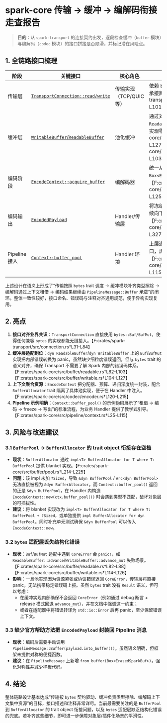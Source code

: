 # spark-core 传输 → 缓冲 → 编解码衔接走查报告

> **目的**：从 `spark-transport` 的连接契约出发，逐段检查缓冲（`buffer` 模块）与编解码（`codec` 模块）的接口拼接是否顺滑，并标记潜在风险点。

## 1. 全链路接口梳理

| 阶段 | 关键接口 | 核心角色 | 衔接要点 |
| ---- | -------- | -------- | -------- |
| 传输层 | [`TransportConnection::read/write`](../../crates/spark-transport/src/connection.rs) | 传输实现（TCP/QUIC 等） | 依赖 `bytes::BufMut` / `Buf` trait 对象承接跨层缓冲。【F:crates/spark-transport/src/connection.rs†L31-L101】 |
| 缓冲层 | [`WritableBuffer`/`ReadableBuffer`](../../crates/spark-core/src/buffer/writable.rs) | 池化缓冲 | 通过对 `dyn WritableBuffer` / `dyn ReadableBuffer` 实现 `BufMut`/`Buf`，实现零拷贝拼接。【F:crates/spark-core/src/buffer/writable.rs†L60-L127】【F:crates/spark-core/src/buffer/readable.rs†L82-L103】 |
| 编码阶段 | [`EncodeContext::acquire_buffer`](../../crates/spark-core/src/codec/encoder.rs) | 编解码器 | 统一从缓冲分配器租借写缓冲，返回 `Box<ErasedSparkBufMut>`。【F:crates/spark-core/src/codec/encoder.rs†L120-L125】 |
| 编码输出 | [`EncodedPayload`](../../crates/spark-core/src/codec/encoder.rs) | Handler/传输层 | 将冻结后的 `Box<ErasedSparkBuf>` 继续向下游传递，保持零拷贝。【F:crates/spark-core/src/codec/encoder.rs†L297-L327】 |
| Pipeline 接入 | [`Context::buffer_pool`](../../crates/spark-core/src/pipeline/context.rs) | Handler 环境 | 上层通过 `buffer_pool()` 拿到池接口，再喂给编码上下文。【F:crates/spark-core/src/pipeline/context.rs†L28-L115】 |

上述设计在语义上形成了“传输按照 `bytes` trait 调度 → 缓冲模块补齐类型擦除 → 编解码通过上下文租借 → 编码结果继续由 `PipelineMessage::Buffer` 承载”的闭环。整体一致性较好，接口命名、错误码与注释对齐通用规范，便于异构实现复用。

## 2. 亮点

1. **接口对齐业界共识**：`TransportConnection` 直接使用 `bytes::Buf/BufMut`，使得任何兼容 `bytes` 的实现都能无缝接入。【F:crates/spark-transport/src/connection.rs†L31-L84】
2. **缓冲层适配到位**：`dyn ReadableBuffer`/`dyn WritableBuffer` 上的 `Buf`/`BufMut` 实现把内部错误转换为 panic，虽然缺少细粒度错误返回，但与 `bytes` trait 的语义对齐，确保 Transport 不需要了解 Spark 内部的错误码体系。【F:crates/spark-core/src/buffer/readable.rs†L82-L103】【F:crates/spark-core/src/buffer/writable.rs†L104-L127】
3. **上下文聚合资源**：`EncodeContext` 把分配器、预算、递归深度统一封装，配合 `BufferAllocator` trait 隔离了具体池实现，便于在 Handler 中注入。【F:crates/spark-core/src/codec/encoder.rs†L120-L215】
4. **Pipeline 示例明确**：`Context::buffer_pool()` 的示例伪码展示了“租借 → 编码 → freeze → 写出”的标准流程，为业务 Handler 提供了教学式引导。【F:crates/spark-core/src/pipeline/context.rs†L25-L115】

## 3. 风险与改进建议

### 3.1 `BufferPool` → `BufferAllocator` 的 trait object 衔接存在空档

- **现状**：`BufferAllocator` 通过 `impl<T> BufferAllocator for T where T: BufferPool` 提供 blanket 实现。【F:crates/spark-core/src/buffer/pool.rs†L214-L225】
- **问题**：该 impl 未加 `?Sized`，导致 `&dyn BufferPool` / `Arc<dyn BufferPool>` 无法直接被视为 `&dyn BufferAllocator`。而 `Context::buffer_pool()` 返回的正是 `&dyn BufferPool`，在 Handler 内构造 `EncodeContext::new(ctx.buffer_pool())` 时会遇到类型不匹配，破坏对象层的可插拔性。
- **建议**：将 blanket 实现改为 `impl<T> BufferAllocator for T where T: BufferPool + ?Sized`，或单独提供 `impl BufferAllocator for dyn BufferPool`。同时补充单元测试确保 `&dyn BufferPool` 可以传入 `EncodeContext::new`。

### 3.2 `bytes` 适配层丢失结构化错误

- **现状**：`Buf`/`BufMut` 适配中遇到 `CoreError` 会 `panic!`，如 `ReadableBuffer::advance`/`WritableBuffer::advance_mut` 失败场景。【F:crates/spark-core/src/buffer/readable.rs†L82-L88】【F:crates/spark-core/src/buffer/writable.rs†L114-L126】
- **影响**：一旦池实现因为资源紧张或协议错误返回 `CoreError`，传输层将直接 panic，无法携带稳定错误码上报。虽然 `bytes` trait 没有 `Result` 语义，但可以考虑：
  - 在缓冲实现内部确保不会返回 `CoreError`（例如通过 debug 断言 + release 模式回退 `advance_mut`），并在文档中强调这一约束；
  - 或者在适配器中将错误转译为 `std::io::Error` 后再 panic，至少保留错误上下文。

### 3.3 缺少官方帮助方法把 `EncodedPayload` 封装回 Pipeline 消息

- **现状**：编码后需要手动调用 `PipelineMessage::Buffer(payload.into_buffer())`。虽然语义明确，但框架未提供对称的便捷函数。
- **建议**：在 `PipelineMessage` 上新增 `from_buffer(Box<ErasedSparkBuf>)`，强化对称性并减少样板代码。

## 4. 结论

整体链路设计基本达成“传输按 `bytes` 契约驱动、缓冲负责类型擦除、编解码上下文集中资源”的目标，接口描述和注释非常详尽。当前最需要关注的是 `BufferPool` 到 `BufferAllocator` 的 trait object 衔接问题，以及 `bytes` 适配层缺乏结构化错误的兜底。若补齐这些细节，即可进一步保障对象层/插件化场景的平滑性。
